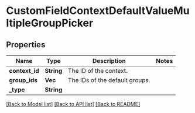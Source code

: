 # CustomFieldContextDefaultValueMultipleGroupPicker

## Properties

Name | Type | Description | Notes
------------ | ------------- | ------------- | -------------
**context_id** | **String** | The ID of the context. | 
**group_ids** | **Vec<String>** | The IDs of the default groups. | 
**_type** | **String** |  | 

[[Back to Model list]](../README.md#documentation-for-models) [[Back to API list]](../README.md#documentation-for-api-endpoints) [[Back to README]](../README.md)


